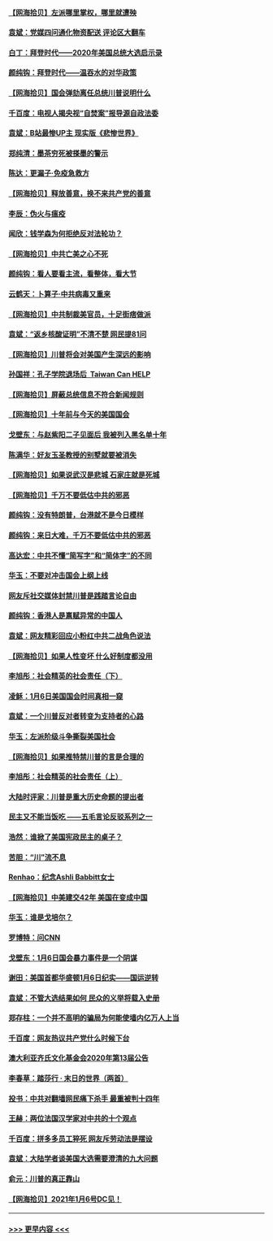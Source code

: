 #### [【网海拾贝】左派哪里掌权，哪里就遭殃](../pages/nsc993/n12715009.md?t=01280651) 
#### [袁斌：党媒四问通化物资配送 评论区大翻车](../pages/nsc993/n12714950.md?t=01280651) 
#### [白丁：拜登时代——2020年美国总统大选启示录](../pages/nsc993/n12714920.md?t=01280651) 
#### [颜纯钩：拜登时代——温吞水的对华政策](../pages/nsc993/n12713245.md?t=01280651) 
#### [【网海拾贝】国会弹劾离任总统川普说明什么](../pages/nsc993/n12712816.md?t=01280651) 
#### [千百度：电视人揭央视“自焚案”报导源自政法委](../pages/nsc993/n12709760.md?t=01280651) 
#### [袁斌：B站最惨UP主 现实版《悲惨世界》](../pages/nsc993/n12709686.md?t=01280651) 
#### [郑纯清：墨茶穷死被搽墨的警示](../pages/nsc993/n12709262.md?t=01280651) 
#### [陈达：更漏子·免疫急救方](../pages/nsc993/n12709244.md?t=01280651) 
#### [【网海拾贝】释放善意，换不来共产党的善意](../pages/nsc993/n12708361.md?t=01280651) 
#### [李辰：伪火与瘟疫](../pages/nsc993/n12707981.md?t=01280651) 
#### [闻欣：钱学森为何拒绝反对法轮功？](../pages/nsc993/n12707407.md?t=01280651) 
#### [【网海拾贝】中共亡美之心不死](../pages/nsc993/n12707621.md?t=01280651) 
#### [颜纯钩：看人要看主流，看整体，看大节](../pages/nsc993/n12707536.md?t=01280651) 
#### [云鹤天：卜算子‧中共病毒又重来](../pages/nsc993/n12707408.md?t=01280651) 
#### [【网海拾贝】中共制裁美官员，十足街痞做派](../pages/nsc993/n12705115.md?t=01280651) 
#### [袁斌：“返乡核酸证明”不清不楚 网民提81问](../pages/nsc993/n12704982.md?t=01280651) 
#### [【网海拾贝】川普将会对美国产生深远的影响](../pages/nsc993/n12703045.md?t=01280651) 
#### [孙国祥：孔子学院退场后  Taiwan Can HELP](../pages/nsc993/n12702430.md?t=01280651) 
#### [【网海拾贝】屏蔽总统信息不符合新闻规则](../pages/nsc993/n12699998.md?t=01280651) 
#### [【网海拾贝】十年前与今天的美国国会](../pages/nsc993/n12696993.md?t=01280651) 
#### [戈壁东：与赵紫阳二子见面后 我被列入黑名单十年](../pages/nsc993/n12696215.md?t=01280651) 
#### [陈满华：好友玉圣教授的别墅就要被消失](../pages/nsc993/n12695411.md?t=01280651) 
#### [【网海拾贝】如果说武汉是悲城 石家庄就是死城](../pages/nsc993/n12694589.md?t=01280651) 
#### [【网海拾贝】千万不要低估中共的邪恶](../pages/nsc993/n12692771.md?t=01280651) 
#### [颜纯钩：没有特朗普，台港就不是今日模样](../pages/nsc993/n12692678.md?t=01280651) 
#### [颜纯钩：来日大难，千万不要低估中共的邪恶](../pages/nsc993/n12692080.md?t=01280651) 
#### [高达宏：中共不懂“简写字”和“简体字”的不同](../pages/nsc993/n12692068.md?t=01280651) 
#### [华玉：不要对冲击国会上纲上线](../pages/nsc993/n12689948.md?t=01280651) 
#### [网友斥社交媒体封禁川普是践踏言论自由](../pages/nsc993/n12687482.md?t=01280651) 
#### [颜纯钩：香港人是禀赋异常的中国人](../pages/nsc993/n12685142.md?t=01280651) 
#### [袁斌：网友精彩回应小粉红中共二战角色说法](../pages/nsc993/n12684994.md?t=01280651) 
#### [【网海拾贝】如果人性变坏 什么好制度都没用](../pages/nsc993/n12683000.md?t=01280651) 
#### [李旭彤：社会精英的社会责任（下）](../pages/nsc993/n12680604.md?t=01280651) 
#### [凌稣：1月6日美国国会时间真相一窥](../pages/nsc993/n12682780.md?t=01280651) 
#### [袁斌：一个川普反对者转变为支持者的心路](../pages/nsc993/n12682700.md?t=01280651) 
#### [华玉：左派阶级斗争撕裂美国社会](../pages/nsc993/n12681226.md?t=01280651) 
#### [【网海拾贝】如果推特禁川普的言是合理的](../pages/nsc993/n12681232.md?t=01280651) 
#### [李旭彤：社会精英的社会责任（上）](../pages/nsc993/n12680501.md?t=01280651) 
#### [大陆时评家：川普是重大历史命题的提出者](../pages/nsc993/n12679904.md?t=01280651) 
#### [民主又不能当饭吃 ——五毛言论反驳系列之一](../pages/nsc993/n12679877.md?t=01280651) 
#### [浩然：谁掀了美国宪政民主的桌子？](../pages/nsc993/n12679850.md?t=01280651) 
#### [苦胆：“川”流不息](../pages/nsc993/n12678388.md?t=01280651) 
#### [Renhao：纪念Ashli Babbitt女士](../pages/nsc993/n12678359.md?t=01280651) 
#### [【网海拾贝】中美建交42年 美国在变成中国](../pages/nsc993/n12678324.md?t=01280651) 
#### [华玉：谁是戈培尔？](../pages/nsc993/n12677515.md?t=01280651) 
#### [罗博特：问CNN](../pages/nsc993/n12677172.md?t=01280651) 
#### [戈壁东：1月6日国会暴力事件是一个阴谋](../pages/nsc993/n12674639.md?t=01280651) 
#### [谢田：美国首都华盛顿1月6日纪实——国运逆转](../pages/nsc993/n12673190.md?t=01280651) 
#### [袁斌：不管大选结果如何 民众的义举将载入史册](../pages/nsc993/n12672787.md?t=01280651) 
#### [郑存柱：一个并不高明的骗局为何能使墙内亿万人上当](../pages/nsc993/n12671449.md?t=01280651) 
#### [千百度：网友热议共产党什么时候下台](../pages/nsc993/n12670442.md?t=01280651) 
#### [澳大利亚齐氏文化基金会2020年第13届公告](../pages/nsc993/n12670273.md?t=01280651) 
#### [李春草：踏莎行 · 末日的世界（两首）](../pages/nsc993/n12670253.md?t=01280651) 
#### [投书：中共对翻墙网民痛下杀手 最重被判十四年](../pages/nsc993/n12670190.md?t=01280651) 
#### [王赫：两位法国汉学家对中共的十个观点](../pages/nsc993/n12669593.md?t=01280651) 
#### [千百度：拼多多员工猝死 网友斥劳动法是摆设](../pages/nsc993/n12668081.md?t=01280651) 
#### [袁斌：大陆学者谈美国大选需要澄清的九大问题](../pages/nsc993/n12668023.md?t=01280651) 
#### [俞元：川普的真正靠山](../pages/nsc993/n12668000.md?t=01280651) 
#### [【网海拾贝】2021年1月6号DC见！](../pages/nsc993/n12664957.md?t=01280651) 

----
#### [ >>> 更早内容 <<< ](../indexes/nsc993-earlier.md)
